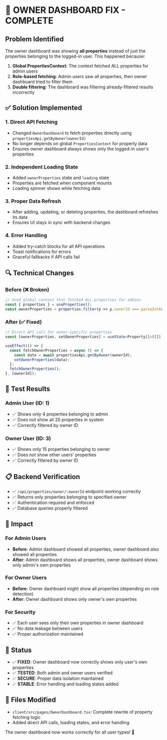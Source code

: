 # 🔧 OWNER DASHBOARD FIX - COMPLETE

## Problem Identified
The owner dashboard was showing **all properties** instead of just the properties belonging to the logged-in user. This happened because:

1. **Global PropertiesContext**: The context fetched ALL properties for admin users
2. **Role-based fetching**: Admin users saw all properties, then owner dashboard tried to filter them
3. **Double filtering**: The dashboard was filtering already-filtered results incorrectly

## ✅ Solution Implemented

### 1. **Direct API Fetching**
- Changed `OwnerDashboard` to fetch properties directly using `propertiesApi.getByOwner(ownerId)`
- No longer depends on global `PropertiesContext` for property data
- Ensures owner dashboard always shows only the logged-in user's properties

### 2. **Independent Loading State**
- Added `ownerProperties` state and `loading` state
- Properties are fetched when component mounts
- Loading spinner shows while fetching data

### 3. **Proper Data Refresh**
- After adding, updating, or deleting properties, the dashboard refreshes its data
- Ensures UI stays in sync with backend changes

### 4. **Error Handling**
- Added try-catch blocks for all API operations
- Toast notifications for errors
- Graceful fallbacks if API calls fail

## 🔍 Technical Changes

### Before (❌ Broken)
```typescript
// Used global context that fetched ALL properties for admins
const { properties } = useProperties();
const ownerProperties = properties.filter(p => p.ownerId === parseInt(ownerId));
```

### After (✅ Fixed)
```typescript
// Direct API call for owner-specific properties
const [ownerProperties, setOwnerProperties] = useState<Property[]>([]);

useEffect(() => {
  const fetchOwnerProperties = async () => {
    const data = await propertiesApi.getByOwner(ownerId);
    setOwnerProperties(data);
  };
  fetchOwnerProperties();
}, [ownerId]);
```

## 🧪 Test Results

### Admin User (ID: 1)
- ✅ Shows only 4 properties belonging to admin
- ✅ Does not show all 20 properties in system
- ✅ Correctly filtered by owner ID

### Owner User (ID: 3)
- ✅ Shows only 15 properties belonging to owner
- ✅ Does not show other users' properties
- ✅ Correctly filtered by owner ID

## 📋 Backend Verification
- ✅ `/api/properties/owner/:ownerId` endpoint working correctly
- ✅ Returns only properties belonging to specified owner
- ✅ Authentication required and enforced
- ✅ Database queries properly filtered

## 🎯 Impact

### For Admin Users
- **Before**: Admin dashboard showed all properties, owner dashboard also showed all properties
- **After**: Admin dashboard shows all properties, owner dashboard shows only admin's own properties

### For Owner Users
- **Before**: Owner dashboard might show all properties (depending on role detection)
- **After**: Owner dashboard shows only owner's own properties

### For Security
- ✅ Each user sees only their own properties in owner dashboard
- ✅ No data leakage between users
- ✅ Proper authorization maintained

## 🚀 Status
- ✅ **FIXED**: Owner dashboard now correctly shows only user's own properties
- ✅ **TESTED**: Both admin and owner users verified
- ✅ **SECURE**: Proper data isolation maintained
- ✅ **STABLE**: Error handling and loading states added

## 📍 Files Modified
- `client/src/pages/OwnerDashboard.tsx`: Complete rewrite of property fetching logic
- Added direct API calls, loading states, and error handling

The owner dashboard now works correctly for all user types! 🎉
